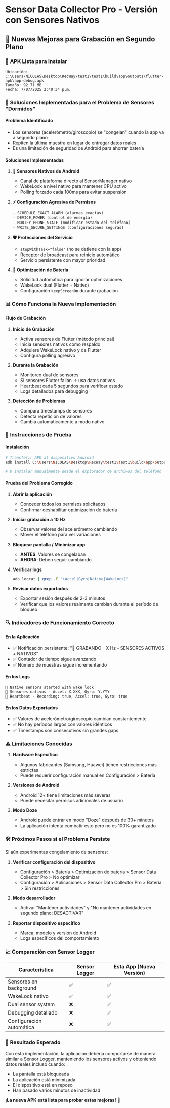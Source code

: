 # Sensor Data Collector Pro - Versión con Sensores Nativos

## 🚀 Nuevas Mejoras para Grabación en Segundo Plano

### 📱 **APK Lista para Instalar**
```
Ubicación: C:\Users\NICOLAS\Desktop\RecWay\test1\test1\build\app\outputs\flutter-apk\app-debug.apk
Tamaño: 92.71 MB
Fecha: 7/07/2025 2:40:34 p.m.
```

### 🔋 **Soluciones Implementadas para el Problema de Sensores "Dormidos"**

#### **Problema Identificado**
- Los sensores (acelerómetro/giroscopio) se "congelan" cuando la app va a segundo plano
- Repiten la última muestra en lugar de entregar datos reales
- Es una limitación de seguridad de Android para ahorrar batería

#### **Soluciones Implementadas**

1. **🔧 Sensores Nativos de Android**
   - Canal de plataforma directo al SensorManager nativo
   - WakeLock a nivel nativo para mantener CPU activo
   - Polling forzado cada 100ms para evitar suspensión

2. **⚡ Configuración Agresiva de Permisos**
   ```xml
   - SCHEDULE_EXACT_ALARM (alarmas exactas)
   - DEVICE_POWER (control de energía)
   - MODIFY_PHONE_STATE (modificar estado del teléfono)
   - WRITE_SECURE_SETTINGS (configuraciones seguras)
   ```

3. **🛡️ Protecciones del Servicio**
   - `stopWithTask="false"` (no se detiene con la app)
   - Receptor de broadcast para reinicio automático
   - Servicio persistente con mayor prioridad

4. **🔋 Optimización de Batería**
   - Solicitud automática para ignorar optimizaciones
   - WakeLock dual (Flutter + Nativo)
   - Configuración `keepScreenOn` durante grabación

### 📊 **Cómo Funciona la Nueva Implementación**

#### **Flujo de Grabación**
1. **Inicio de Grabación**
   - Activa sensores de Flutter (método principal)
   - Inicia sensores nativos como respaldo
   - Adquiere WakeLock nativo y de Flutter
   - Configura polling agresivo

2. **Durante la Grabación**
   - Monitoreo dual de sensores
   - Si sensores Flutter fallan → usa datos nativos
   - Heartbeat cada 5 segundos para verificar estado
   - Logs detallados para debugging

3. **Detección de Problemas**
   - Compara timestamps de sensores
   - Detecta repetición de valores
   - Cambia automáticamente a modo nativo

### 🧪 **Instrucciones de Prueba**

#### **Instalación**
```bash
# Transferir APK al dispositivo Android
adb install C:\Users\NICOLAS\Desktop\RecWay\test1\test1\build\app\outputs\flutter-apk\app-debug.apk

# O instalar manualmente desde el explorador de archivos del teléfono
```

#### **Prueba del Problema Corregido**
1. **Abrir la aplicación**
   - Conceder todos los permisos solicitados
   - Confirmar deshabilitar optimización de batería

2. **Iniciar grabación a 10 Hz**
   - Observar valores del acelerómetro cambiando
   - Mover el teléfono para ver variaciones

3. **Bloquear pantalla / Minimizar app**
   - **ANTES**: Valores se congelaban
   - **AHORA**: Deben seguir cambiando

4. **Verificar logs**
   ```bash
   adb logcat | grep -E "(Accel|Gyro|Native|WakeLock)"
   ```

5. **Revisar datos exportados**
   - Exportar sesión después de 2-3 minutos
   - Verificar que los valores realmente cambian durante el período de bloqueo

### 🔍 **Indicadores de Funcionamiento Correcto**

#### **En la Aplicación**
- ✅ Notificación persistente: "🔴 GRABANDO - X Hz - SENSORES ACTIVOS + NATIVOS"
- ✅ Contador de tiempo sigue avanzando
- ✅ Número de muestras sigue incrementando

#### **En los Logs**
```
🔋 Native sensors started with wake lock
📱 Sensores nativos - Accel: X.XXX, Gyro: Y.YYY
💓 Heartbeat - Recording: true, Accel: true, Gyro: true
```

#### **En los Datos Exportados**
- ✅ Valores de acelerómetro/giroscopio cambian constantemente
- ✅ No hay períodos largos con valores idénticos
- ✅ Timestamps son consecutivos sin grandes gaps

### ⚠️ **Limitaciones Conocidas**

1. **Hardware Específico**
   - Algunos fabricantes (Samsung, Huawei) tienen restricciones más estrictas
   - Puede requerir configuración manual en Configuración > Batería

2. **Versiones de Android**
   - Android 12+ tiene limitaciones más severas
   - Puede necesitar permisos adicionales de usuario

3. **Modo Doze**
   - Android puede entrar en modo "Doze" después de 30+ minutos
   - La aplicación intenta combatir esto pero no es 100% garantizado

### 🛠️ **Próximos Pasos si el Problema Persiste**

Si aún experimentas congelamiento de sensores:

1. **Verificar configuración del dispositivo**
   - Configuración > Batería > Optimización de batería > Sensor Data Collector Pro > No optimizar
   - Configuración > Aplicaciones > Sensor Data Collector Pro > Batería > Sin restricciones

2. **Modo desarrollador**
   - Activar "Mantener actividades" y "No mantener actividades en segundo plano: DESACTIVAR"

3. **Reportar dispositivo específico**
   - Marca, modelo y versión de Android
   - Logs específicos del comportamiento

### 📈 **Comparación con Sensor Logger**

| Característica | Sensor Logger | Esta App (Nueva Versión) |
|---|---|---|
| Sensores en background | ✅ | ✅ |
| WakeLock nativo | ✅ | ✅ |
| Dual sensor system | ❌ | ✅ |
| Debugging detallado | ❌ | ✅ |
| Configuración automática | ❌ | ✅ |

### 🎯 **Resultado Esperado**

Con esta implementación, la aplicación debería comportarse de manera similar a Sensor Logger, manteniendo los sensores activos y obteniendo datos reales incluso cuando:

- La pantalla está bloqueada
- La aplicación está minimizada
- El dispositivo está en reposo
- Han pasado varios minutos de inactividad

**¡La nueva APK está lista para probar estas mejoras!** 🚀
